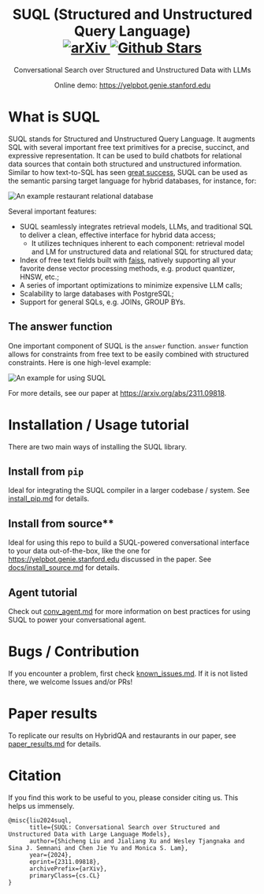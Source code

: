 <p align="center">
    <h1 align="center">
        <b>SUQL (Structured and Unstructured Query Language)</b>
        <br>
        <a href="https://arxiv.org/abs/2311.09818">
            <img src="https://img.shields.io/badge/cs.CL-2311.09818-b31b1b" alt="arXiv">
        </a>
        <a href="https://github.com/stanford-oval/suql/stargazers">
            <img src="https://img.shields.io/github/stars/stanford-oval/suql?style=social" alt="Github Stars">
        </a>
    </h1>
</p>
<p align="center">
    Conversational Search over Structured and Unstructured Data with LLMs
</p>
<p align="center">
    Online demo:
    <a href="https://yelpbot.genie.stanford.edu" target="_blank">
        https://yelpbot.genie.stanford.edu
    </a>
    <br>
</p>


# What is SUQL

SUQL stands for Structured and Unstructured Query Language. It augments SQL with several important free text primitives for a precise, succinct, and expressive representation. It can be used to build chatbots for relational data sources that contain both structured and unstructured information. Similar to how text-to-SQL has seen [great success](https://python.langchain.com/docs/use_cases/qa_structured/sql), SUQL can be used as the semantic parsing target language for hybrid databases, for instance, for:

![An example restaurant relational database](https://github.com/stanford-oval/suql/blob/main/figures/figure1.png?raw=true)

Several important features:

- SUQL seamlessly integrates retrieval models, LLMs, and traditional SQL to deliver a clean, effective interface for hybrid data access;
    - It utilizes techniques inherent to each component: retrieval model and LM for unstructured data and relational SQL for structured data;
- Index of free text fields built with [faiss](https://github.com/facebookresearch/faiss), natively supporting all your favorite dense vector processing methods, e.g. product quantizer, HNSW, etc.;
- A series of important optimizations to minimize expensive LLM calls;
- Scalability to large databases with PostgreSQL;
- Support for general SQLs, e.g. JOINs, GROUP BYs.

## The answer function

One important component of SUQL is the `answer` function. `answer` function allows for constraints from free text to be easily combined with structured constraints. Here is one high-level example:

![An example for using SUQL](https://github.com/stanford-oval/suql/blob/main/figures/figure2.png?raw=true)

For more details, see our paper at https://arxiv.org/abs/2311.09818.

# Installation / Usage tutorial

There are two main ways of installing the SUQL library.

## Install from `pip`

Ideal for integrating the SUQL compiler in a larger codebase / system. See [install_pip.md](https://github.com/stanford-oval/suql/blob/main/docs/install_pip.md) for details.

## Install from source**

Ideal for using this repo to build a SUQL-powered conversational interface to your data out-of-the-box, like the one for https://yelpbot.genie.stanford.edu discussed in the paper. See [docs/install_source.md](https://github.com/stanford-oval/suql/blob/main/docs/install_source.md) for details.

## Agent tutorial

Check out [conv_agent.md](https://github.com/stanford-oval/suql/blob/main/docs/conv_agent.md) for more information on best practices for using SUQL to power your conversational agent.

# Bugs / Contribution

If you encounter a problem, first check [known_issues.md](https://github.com/stanford-oval/suql/blob/main/docs/known_issues.md). If it is not listed there, we welcome Issues and/or PRs!

# Paper results

To replicate our results on HybridQA and restaurants in our paper, see [paper_results.md](https://github.com/stanford-oval/suql/blob/main/docs/paper_results.md) for details.

# Citation

If you find this work to be useful to you, please consider citing us. This helps us immensely.

```
@misc{liu2024suql,
      title={SUQL: Conversational Search over Structured and Unstructured Data with Large Language Models}, 
      author={Shicheng Liu and Jialiang Xu and Wesley Tjangnaka and Sina J. Semnani and Chen Jie Yu and Monica S. Lam},
      year={2024},
      eprint={2311.09818},
      archivePrefix={arXiv},
      primaryClass={cs.CL}
}
```